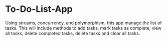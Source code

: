# To-Do-List-App
Using streams, concurrency, and polymorphism, this app manage the list of tasks. This will include methods to add tasks, mark tasks as complete, view all tasks, delete completed tasks, delete tasks and clear all tasks.
